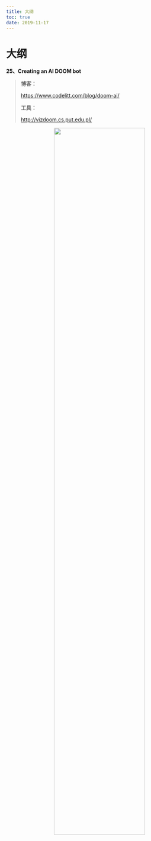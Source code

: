```yaml
---
title: 大纲
toc: true
date: 2019-11-17
---
```

# 大纲


**25、Creating an AI DOOM bot**



> **博客：**
>
> https://www.codelitt.com/blog/doom-ai/
>
> **工具：**
>
> http://vizdoom.cs.put.edu.pl/



<p align="center">
    <img width="70%" height="70%" src="http://images.iterate.site/blog/image/20191103142014.webp?imageslim">
</p>
